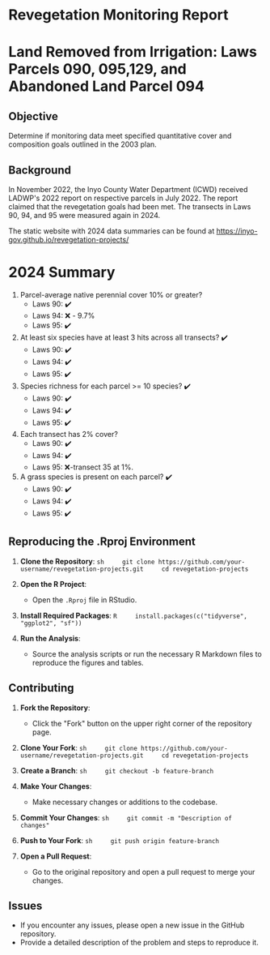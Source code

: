 # Revegetation Monitoring Report

# Land Removed from Irrigation: Laws Parcels 090, 095,129, and Abandoned Land Parcel 094

## Objective

Determine if monitoring data meet specified quantitative cover and composition goals outlined in the 2003 plan.

## Background

In November 2022, the Inyo County Water Department (ICWD) received LADWP's 2022 report on respective parcels in July 2022. The report claimed that the revegetation goals had been met. The transects in Laws 90, 94, and 95 were measured again in 2024.

The static website with 2024 data summaries can be found at <https://inyo-gov.github.io/revegetation-projects/>

# 2024 Summary

1.  Parcel-average native perennial cover 10% or greater?
    -   Laws 90: ✔️
    -   Laws 94: ❌ - 9.7%
    -   Laws 95: ✔️
2.  At least six species have at least 3 hits across all transects? ✔️
    -   Laws 90: ✔️
    -   Laws 94: ✔️
    -   Laws 95: ✔️
3.  Species richness for each parcel \>= 10 species? ✔️
    -   Laws 90: ✔️
    -   Laws 94: ✔️
    -   Laws 95: ✔️
4.  Each transect has 2% cover?
    -   Laws 90: ✔️
    -   Laws 94: ✔️
    -   Laws 95: ❌-transect 35 at 1%.
5.  A grass species is present on each parcel? ✔️
    -   Laws 90: ✔️
    -   Laws 94: ✔️
    -   Laws 95: ✔️

## Reproducing the .Rproj Environment

1.  **Clone the Repository**: `sh     git clone https://github.com/your-username/revegetation-projects.git     cd revegetation-projects`

2.  **Open the R Project**:

    -   Open the `.Rproj` file in RStudio.

3.  **Install Required Packages**: `R     install.packages(c("tidyverse", "ggplot2", "sf"))`

4.  **Run the Analysis**:

    -   Source the analysis scripts or run the necessary R Markdown files to reproduce the figures and tables.

## Contributing

1.  **Fork the Repository**:

    -   Click the "Fork" button on the upper right corner of the repository page.

2.  **Clone Your Fork**: `sh     git clone https://github.com/your-username/revegetation-projects.git     cd revegetation-projects`

3.  **Create a Branch**: `sh     git checkout -b feature-branch`

4.  **Make Your Changes**:

    -   Make necessary changes or additions to the codebase.

5.  **Commit Your Changes**: `sh     git commit -m "Description of changes"`

6.  **Push to Your Fork**: `sh     git push origin feature-branch`

7.  **Open a Pull Request**:

    -   Go to the original repository and open a pull request to merge your changes.

## Issues

-   If you encounter any issues, please open a new issue in the GitHub repository.
-   Provide a detailed description of the problem and steps to reproduce it.
